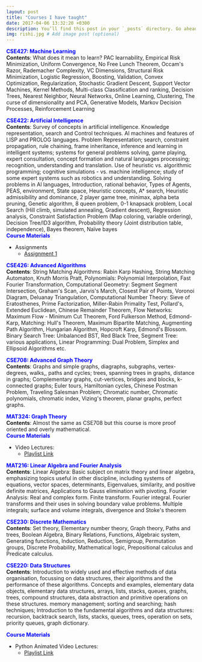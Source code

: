 ```yaml
---
layout: post
title: "Courses I have taught"
date: 2017-04-06 13:32:20 +0300
description: You’ll find this post in your `_posts` directory. Go ahead and edit it and re-build the site to see your changes. # Add post description (optional)
img: rishi.jpg # Add image post (optional)
---
```

<strong style="color:blue;"> CSE427: Machine Learning </strong>    
<strong>Contents</strong>: What does it mean to learn? PAC learnability, Empirical Risk Minimization, Uniform Convergence, No Free Lunch Theorem, Occam's Razor, Rademacher Complexity, VC Dimensions, Structural Risk Minimization, Logistic Regression, Boosting, Validation, Convex Optimization, Regularization, Stochastic Gradient Descent, Support Vector Machines, Kernel Methods, Multi-class Classification and ranking, Decision Trees, Nearest Neighbor, Neural Networks, Online Learning, Clustering, The curse of dimensionality and PCA, Generative Models, Markov Decision Processes, Reinforcement Learning


<strong style="color:blue;"> CSE422: Artificial Intelligence </strong>    
<strong>Contents</strong>: Survey of concepts in artificial intelligence. Knowledge representation, search and Control techniques. AI machines and features of LISP and PROLOG languages. Problem Representation; search, constraint propagation, rule chaining, frame inheritance, inference and learning in intelligent systems; systems for general problems solving, game playing, expert consultation, concept formation and natural languages processing; recognition, understanding and translation. Use of heuristic vs. algorithmic programming; cognitive simulations - vs. machine intelligence; study of some expert systems such as robotics and understanding. Solving problems in Al languages, Introduction, rational behavior, Types of Agents, PEAS, environment, State space, Heuristic concepts, A* search, Heuristic admissibility and dominance, 2 player game tree, minimax, alpha beta pruning, Genetic algorithm, 8 queen problem, 0-1 knapsack problem, Local Search (Hill climb, simulated annealing, Gradient descent), Regression analysis, Constraint Satisfaction Problem (Map coloring, variable ordering), Decision Tree/ID3 algorithm, Probability theory (Joint distribution table, independence), Bayes theorem, Naïve bayes    
<strong style="color:blue;">Course Materials</strong>   
<ul>
  <li>
    Assignments
    <ul>
      <li><a href = "https://drive.google.com/file/d/15t7PiSGSztp7NHsWV9Tfd0cj3X43E6Gh/view?usp=sharing"> Assignment 1 </a></li>
    </ul>
  </li>
</ul>

<strong style="color:blue;"> CSE426: Advanced Algorithms </strong>   
<strong>Contents</strong>: String Matching Algorithms: Rabin Karp Hashing, String Matching Automaton, Knuth Morris Pratt, Polynomials: Polynomial Interpolation, Fast Fourier Transformation, Computational Geometry: Segment Segment Intersection, Graham's Scan, Jarvis's March, Closest Pair of Points, Voronoi Diagram, Deluanay Triangulation, Computational Number Theory: Sieve of Eratosthenes, Prime Factorization, Miller-Rabin Primality Test, Pollard's, Extended Euclidean, Chinese Remainder Theorem, Flow Networks: Maximum Flow - Minimum Cut Theorem, Ford Fulkerson Method, Edmond-Karp, Matching: Hull's Theorem, Maximum Bipartite Matching, Augmenting Path Algorithm, Hungarian Algorithm, Hopcroft Karp, Edmond's Blossom. Binary Search Tree: Unbalanced BST, Red Black Tree, Segment Tree: various applications, Linear Programming: Dual Problem, Simplex and Ellipsoid Algorithms etc.    


<strong style="color:blue;"> CSE708: Advanced Graph Theory </strong>    
<strong>Contents</strong>: Graphs and simple graphs, diagraphs, subgraphs, vertex-degrees, walks,, paths and cycles; trees, spanning trees in graphs, distance in graphs; Complementary graphs, cut-vertices, bridges and blocks, k-connected graphs; Euler tours, Hamiltonian cycles, Chinese Postman Problem, Traveling Salesman Problem; Chromatic number, Chromatic polynomials, chromatic index, Vizing's theorem, planar graphs, perfect graphs.     


<strong style="color:blue;"> MAT324: Graph Theory </strong>     
<strong>Contents</strong>: Almost the same as CSE708 but this course is more proof oriented and overly mathematical.     
<strong style="color:blue;"> Course Materials </strong>
<ul>
  <li>
    Video Lectures:
    <ul>
      <li> <a href = "https://www.youtube.com/playlist?list=PLJrAoMb_npBEn0F0j1WVoTN-3MLnLKDPm"> Playlist Link </a></li>
    </ul>
  </li>
  </ul>

<strong style="color:blue;"> MAT216: Linear Algebra and Fourier Analysis </strong>    
<strong>Contents</strong>: Linear Algebra: Basic subject on matrix theory and linear algebra, emphasizing topics useful in other discipline, including systems of equations, vector spaces, determinants, Eigenvalues, similarity, and positive definite matrices, Applications to Gauss elimination with pivoting. Fourier Analysis: Real and complex form. Finite transform. Fourier integral. Fourier transforms and their uses in solving boundary value problems. Multiple integrals; surface and volume integrals, divergence and Stoke's theorem     


<strong style="color:blue;"> CSE230: Discrete Mathematics </strong>     
<strong>Contents</strong>: Set theory, Elementary number theory, Graph theory, Paths and trees, Boolean Algebra, Binary Relations, Functions, Algebraic system, Generating functions, Induction, Reduction, Semigroup, Permutation groups, Discrete Probability, Mathematical logic, Prepositional calculus and Predicate calculus.     


<strong style="color:blue;"> CSE220: Data Structures </strong>    
<strong>Contents</strong>: Introduction to widely used and effective methods of data organisation, focussing on data structures, their algorithms and the performance of these algorithms. Concepts and examples, elementary data objects, elementary data structures, arrays, lists, stacks, queues, graphs, trees, compound structures, data abstraction and primitive operations on these structures. memory management; sorting and searching; hash techniques; Introduction to the fundamental algorithms and data structures: recursion, backtrack search, lists, stacks, queues, trees, operation on sets, priority queues, graph dictionary.   

<strong style="color:blue;"> Course Materials </strong>
<ul>
  <li>
    Python Animated Video Lectures:
    <ul>
      <li> <a href = "https://www.youtube.com/playlist?list=PLJrAoMb_npBFfjd-HXCHgMZJOZE3WgchF"> Playlist Link </a></li>
    </ul>
  </li>
  </ul>
  
